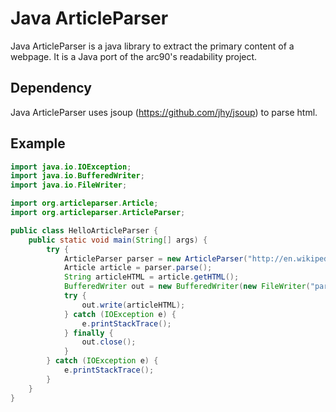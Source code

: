 Java ArticleParser 
========
Java ArticleParser is a java library to extract the primary content of a webpage. It is a Java port of the arc90's readability project.

Dependency
--------
Java ArticleParser uses jsoup (https://github.com/jhy/jsoup) to parse html.

Example
--------
```java
import java.io.IOException;
import java.io.BufferedWriter;
import java.io.FileWriter;

import org.articleparser.Article;
import org.articleparser.ArticleParser;

public class HelloArticleParser {
    public static void main(String[] args) {
        try {
            ArticleParser parser = new ArticleParser("http://en.wikipedia.org/wiki/Github");
            Article article = parser.parse();
            String articleHTML = article.getHTML();
            BufferedWriter out = new BufferedWriter(new FileWriter("parsed.html"));
            try {
                out.write(articleHTML);
            } catch (IOException e) {
                e.printStackTrace();
            } finally {
                out.close();
            }
        } catch (IOException e) {
            e.printStackTrace();
        }
    }
}
```
